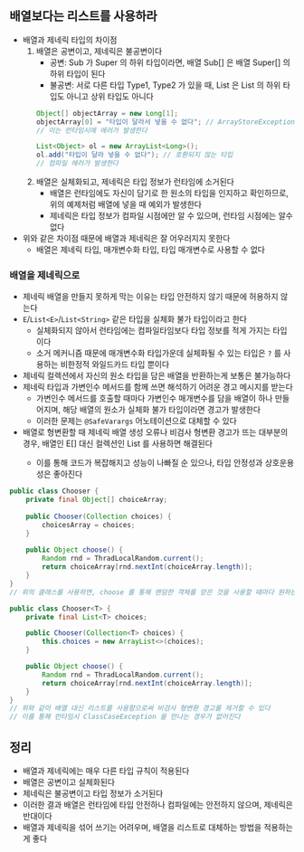 ## 배열보다는 리스트를 사용하라

* 배열과 제네릭 타입의 차이점
    1. 배열은 공변이고, 제네릭은 불공변이다
        * 공변: Sub 가 Super 의 하위 타입이라면, 배열 Sub[] 은 배열 Super[] 의 하위 타입이 된다
        * 불공변: 서로 다른 타입 Type1, Type2 가 있을 때, List<Type1> 은 List<Type2> 의 하위 타입도 아니고 상위 타입도 아니다
        ```java
        Object[] objectArray = new Long[1];
        objectArray[0] = "타입이 달라서 넣을 수 없다"; // ArrayStoreException
        // 이는 런타임시에 에러가 발생한다
        
        List<Object> ol = new ArrayList<Long>();
        ol.add("타입이 달라 넣을 수 없다"); // 호환되지 않는 타입
        // 컴파일 에러가 발생한다
        ```
    2. 배열은 실체화되고, 제네릭은 타입 정보가 런타임에 소거된다
        * 배열은 런타임에도 자신이 담기로 한 원소의 타입을 인지하고 확인하므로, 위의 예제처럼 배열에 넣을 때 예외가 발생한다
        * 제네릭은 타입 정보가 컴파일 시점에만 알 수 있으며, 런타임 시점에는 알수 없다
* 위와 같은 차이점 때문에 배열과 제네릭은 잘 어우러지지 못한다
    * 배열은 제네릭 타입, 매개변수화 타입, 타입 매개변수로 사용할 수 없다

### 배열을 제네릭으로

* 제네릭 배열을 만들지 못하게 막는 이유는 타입 안전하지 않기 때문에 허용하지 않는다
* `E`/`List<E>`/`List<String>` 같은 타입을 실체화 불가 타입이라고 한다
    * 실체화되지 않아서 런타임에는 컴파일타임보다 타입 정보를 적게 가지는 타입이다
    * 소거 메커니즘 때문에 매개변수화 타입가운데 실체화될 수 있는 타입은 `?` 를 사용하는 비한정적 와일드카드 타입 뿐이다
* 제네릭 컬렉션에서 자신의 원소 타입을 담은 배열을 반환하는게 보통은 불가능하다
* 제네릭 타입과 가변인수 메서드를 함께 쓰면 해석하기 어려운 경고 메시지를 받는다
    * 가변인수 메서드를 호출할 때마다 가변인수 매개변수를 담을 배열이 하나 만들어지며, 해당 배열의 원소가 실체화 불가 타입이라면 경고가 발생한다
    * 이러한 문제는 `@SafeVarargs` 어노테이션으로 대체할 수 있다
* 배열로 형변환할 때 제네릭 배열 생성 오류나 비검사 형변환 경고가 뜨는 대부분의 경우, 배열인 E[] 대신 컬렉션인 List<E> 를 사용하면 해결된다
    * 이를 통해 코드가 복잡해지고 성능이 나빠질 순 있으나, 타입 안정성과 상호운용성은 좋아진다

```java
public class Chooser {
    private final Object[] choiceArray;
    
    public Chooser(Collection choices) {
        choicesArray = choices;
    }
    
    public Object choose() {
        Random rnd = ThradLocalRandom.current();
        return choiceArray[rnd.nextInt(choiceArray.length)];
    }
}
// 위의 클래스를 사용하면, choose 를 통해 랜덤한 객체를 얻은 것을 사용할 때마다 원하는 타입으로 형변환을 해줘야만 한다

public class Chooser<T> {
    private final List<T> choices;

    public Chooser(Collection<T> choices) {
        this.choices = new ArrayList<>(choices);
    }

    public Object choose() {
        Random rnd = ThradLocalRandom.current();
        return choiceArray[rnd.nextInt(choiceArray.length)];
    }
}
// 위와 같이 배열 대신 리스트를 사용함으로써 비검사 형변환 경고를 제거할 수 있다
// 이를 통해 런타임시 ClassCaseException 을 만나는 경우가 없어진다
```

## 정리

* 배열과 제네릭에는 매우 다른 타입 규칙이 적용된다
* 배열은 공변이고 실체화된다
* 제네릭은 불공변이고 타입 정보가 소거된다
* 이러한 결과 배열은 런타임에 타입 안전하나 컴파일에는 안전하지 않으며, 제네릭은 반대이다
* 배열과 제네릭을 섞어 쓰기는 어려우며, 배열을 리스트로 대체하는 방법을 적용하는게 좋다
